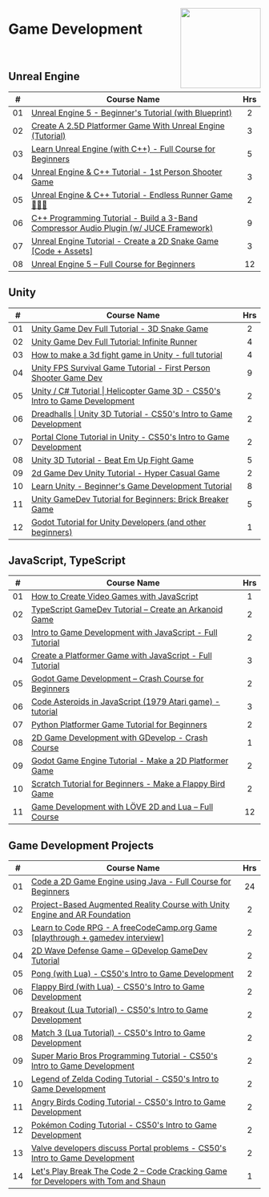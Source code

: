 <a href="https://freecodecamp.com/"><img align="right" width="160" src="/logos/freecodecamp.png"></img></a>

# Game Development

<br>

## Unreal Engine

<table>
    <thead>
        <tr>
<th width="25px">#</th>
<th width="1200px">Course Name</th>
<th width="25px">Hrs</th>
        </tr>
    </thead>
    <tbody>
            <tr>
<td align="center">01</td>
<td align="left"><a href="https://youtube.com/watch?v=xl5fqr-CpTY">Unreal Engine 5 - Beginner's Tutorial (with Blueprint)</a></td>
<td align="center">2</td>
            </tr>
            <tr>
<td align="center">02</td>
<td align="left"><a href="https://youtube.com/watch?v=9Fd9hw329fY">Create A 2.5D Platformer Game With Unreal Engine (Tutorial)</a></td>
<td align="center">3</td>
            </tr>
            <tr>
<td align="center">03</td>
<td align="left"><a href="https://youtube.com/watch?v=LsNW4FPHuZE">Learn Unreal Engine (with C++) - Full Course for Beginners</a></td>
<td align="center">5</td>
            </tr>
            <tr>
<td align="center">04</td>
<td align="left"><a href="https://youtube.com/watch?v=4HoJIgyclZ4">Unreal Engine & C++ Tutorial - 1st Person Shooter Game</a></td>
<td align="center">3</td>
            </tr>
            <tr>
<td align="center">05</td>
<td align="left"><a href="https://youtube.com/watch?v=SOjZTmOMGcY">Unreal Engine & C++ Tutorial - Endless Runner Game 🏃🏽‍♀️</a></td>
<td align="center">2</td>
            </tr>
            <tr>
<td align="center">06</td>
<td align="left"><a href="https://youtube.com/watch?v=Mo0Oco3Vimo">C++ Programming Tutorial - Build a 3-Band Compressor Audio Plugin (w/ JUCE Framework)</a></td>
<td align="center">9</td>
            </tr>
            <tr>
<td align="center">07</td>
<td align="left"><a href="https://youtube.com/watch?v=CU3jeNzbzqU">Unreal Engine Tutorial - Create a 2D Snake Game [Code + Assets]</a></td>
<td align="center">3</td>
            </tr>
            <tr>
<td align="center">08</td>
<td align="left"><a href="https://youtube.com/watch?v=6UlU_FsicK8">Unreal Engine 5 – Full Course for Beginners</a></td>
<td align="center">12</td>
            </tr>
    </tbody>
</table>

## Unity

<table>
    <thead>
        <tr>
<th width="25px">#</th>
<th width="1200px">Course Name</th>
<th width="25px">Hrs</th>
        </tr>
    </thead>
    <tbody>
            <tr>
<td align="center">01</td>
<td align="left"><a href="https://youtube.com/watch?v=8ztq9fQT6Kc">Unity Game Dev Full Tutorial - 3D Snake Game</a></td>
<td align="center">2</td>
            </tr>
            <tr>
<td align="center">02</td>
<td align="left"><a href="https://youtube.com/watch?v=gE9bjYpUrNY">Unity Game Dev Full Tutorial: Infinite Runner</a></td>
<td align="center">4</td>
            </tr>
            <tr>
<td align="center">03</td>
<td align="left"><a href="https://youtube.com/watch?v=1wn5Ur1_vKg">How to make a 3d fight game in Unity - full tutorial</a></td>
<td align="center">4</td>
            </tr>
            <tr>
<td align="center">04</td>
<td align="left"><a href="https://youtube.com/watch?v=Sqb-Ue7wpsI">Unity FPS Survival Game Tutorial - First Person Shooter Game Dev</a></td>
<td align="center">9</td>
            </tr>
            <tr>
<td align="center">05</td>
<td align="left"><a href="https://youtube.com/watch?v=smRX1XItAjU">Unity / C# Tutorial | Helicopter Game 3D - CS50's Intro to Game Development</a></td>
<td align="center">2</td>
            </tr>
            <tr>
<td align="center">06</td>
<td align="left"><a href="https://youtube.com/watch?v=MOqpJp5ZyDE">Dreadhalls | Unity 3D Tutorial - CS50's Intro to Game Development</a></td>
<td align="center">2</td>
            </tr>
            <tr>
<td align="center">07</td>
<td align="left"><a href="https://youtube.com/watch?v=359zcpybgIM">Portal Clone Tutorial in Unity - CS50's Intro to Game Development</a></td>
<td align="center">2</td>
            </tr>
            <tr>
<td align="center">08</td>
<td align="left"><a href="https://youtube.com/watch?v=gcF66q-UPCs">Unity 3D Tutorial - Beat Em Up Fight Game</a></td>
<td align="center">5</td>
            </tr>
            <tr>
<td align="center">09</td>
<td align="left"><a href="https://youtube.com/watch?v=kRGQJqHHwXA">2d Game Dev Unity Tutorial - Hyper Casual Game</a></td>
<td align="center">2</td>
            </tr>
            <tr>
<td align="center">10</td>
<td align="left"><a href="https://youtube.com/watch?v=gB1F9G0JXOo">Learn Unity - Beginner's Game Development Tutorial</a></td>
<td align="center">8</td>
            </tr>
            <tr>
<td align="center">11</td>
<td align="left"><a href="https://youtube.com/watch?v=NWG8vO02oj4">Unity GameDev Tutorial for Beginners: Brick Breaker Game</a></td>
<td align="center">5</td>
            </tr>
            <tr>
<td align="center">12</td>
<td align="left"><a href="https://youtube.com/watch?v=1EFKe24X8vI">Godot Tutorial for Unity Developers (and other beginners)</a></td>
<td align="center">1</td>
            </tr>
    </tbody>
</table>

## JavaScript, TypeScript

<table>
    <thead>
        <tr>
<th width="25px">#</th>
<th width="1200px">Course Name</th>
<th width="25px">Hrs</th>
        </tr>
    </thead>
    <tbody>
            <tr>
<td align="center">01</td>
<td align="left"><a href="https://youtube.com/watch?v=mKCwgMlZZKg">How to Create Video Games with JavaScript</a></td>
<td align="center">1</td>
            </tr>
            <tr>
<td align="center">02</td>
<td align="left"><a href="https://youtube.com/watch?v=7bejSTim38A">TypeScript GameDev Tutorial – Create an Arkanoid Game</a></td>
<td align="center">2</td>
            </tr>
            <tr>
<td align="center">03</td>
<td align="left"><a href="https://youtube.com/watch?v=3EMxBkqC4z0">Intro to Game Development with JavaScript - Full Tutorial</a></td>
<td align="center">2</td>
            </tr>
            <tr>
<td align="center">04</td>
<td align="left"><a href="https://youtube.com/watch?v=w-OKdSHRlfA">Create a Platformer Game with JavaScript - Full Tutorial</a></td>
<td align="center">3</td>
            </tr>
            <tr>
<td align="center">05</td>
<td align="left"><a href="https://youtube.com/watch?v=S8lMTwSRoRg">Godot Game Development – Crash Course for Beginners</a></td>
<td align="center">2</td>
            </tr>
            <tr>
<td align="center">06</td>
<td align="left"><a href="https://youtube.com/watch?v=H9CSWMxJx84">Code Asteroids in JavaScript (1979 Atari game) - tutorial</a></td>
<td align="center">3</td>
            </tr>
            <tr>
<td align="center">07</td>
<td align="left"><a href="https://youtube.com/watch?v=6gLeplbqtqg">Python Platformer Game Tutorial for Beginners</a></td>
<td align="center">2</td>
            </tr>
            <tr>
<td align="center">08</td>
<td align="left"><a href="https://youtube.com/watch?v=iHF5fwsqu4I">2D Game Development with GDevelop - Crash Course</a></td>
<td align="center">1</td>
            </tr>
            <tr>
<td align="center">09</td>
<td align="left"><a href="https://youtube.com/watch?v=fQXKjmCDkIA">Godot Game Engine Tutorial - Make a 2D Platformer Game</a></td>
<td align="center">2</td>
            </tr>
            <tr>
<td align="center">10</td>
<td align="left"><a href="https://youtube.com/watch?v=x14G4DCk4nY">Scratch Tutorial for Beginners - Make a Flappy Bird Game</a></td>
<td align="center">2</td>
            </tr>
            <tr>
<td align="center">11</td>
<td align="left"><a href="https://youtube.com/watch?v=I549C6SmUnk">Game Development with LÖVE 2D and Lua – Full Course</a></td>
<td align="center">12</td>
            </tr>
    </tbody>
</table>

## Game Development Projects

<table>
    <thead>
        <tr>
<th width="25px">#</th>
<th width="1200px">Course Name</th>
<th width="25px">Hrs</th>
        </tr>
    </thead>
    <tbody>
            <tr>
<td align="center">01</td>
<td align="left"><a href="https://youtube.com/watch?v=025QFeZfeyM">Code a 2D Game Engine using Java - Full Course for Beginners</a></td>
<td align="center">24</td>
            </tr>
            <tr>
<td align="center">02</td>
<td align="left"><a href="https://youtube.com/watch?v=FJAO6jDYljs">Project-Based Augmented Reality Course with Unity Engine and AR Foundation</a></td>
<td align="center">2</td>
            </tr>
            <tr>
<td align="center">03</td>
<td align="left"><a href="https://youtube.com/watch?v=b_IDdQzPRR4">Learn to Code RPG - A freeCodeCamp.org Game [playthrough + gamedev interview]</a></td>
<td align="center">2</td>
            </tr>
            <tr>
<td align="center">04</td>
<td align="left"><a href="https://youtube.com/watch?v=Uh5LhXAIyCw">2D Wave Defense Game – GDevelop GameDev Tutorial</a></td>
<td align="center">2</td>
            </tr>
            <tr>
<td align="center">05</td>
<td align="left"><a href="https://youtube.com/watch?v=jZqYXSmgDuM">Pong (with Lua) - CS50's Intro to Game Development</a></td>
<td align="center">2</td>
            </tr>
            <tr>
<td align="center">06</td>
<td align="left"><a href="https://youtube.com/watch?v=rBHusPevM5k">Flappy Bird (with Lua) - CS50's Intro to Game Development</a></td>
<td align="center">2</td>
            </tr>
            <tr>
<td align="center">07</td>
<td align="left"><a href="https://youtube.com/watch?v=pGpn2YMXtdg">Breakout (Lua Tutorial) - CS50's Intro to Game Development</a></td>
<td align="center">2</td>
            </tr>
            <tr>
<td align="center">08</td>
<td align="left"><a href="https://youtube.com/watch?v=64TbMmCgRv0">Match 3 (Lua Tutorial) - CS50's Intro to Game Development</a></td>
<td align="center">2</td>
            </tr>
            <tr>
<td align="center">09</td>
<td align="left"><a href="https://youtube.com/watch?v=_cPwFo--1LA">Super Mario Bros Programming Tutorial - CS50's Intro to Game Development</a></td>
<td align="center">2</td>
            </tr>
            <tr>
<td align="center">10</td>
<td align="left"><a href="https://youtube.com/watch?v=SPAffu3ivIM">Legend of Zelda Coding Tutorial - CS50's Intro to Game Development</a></td>
<td align="center">2</td>
            </tr>
            <tr>
<td align="center">11</td>
<td align="left"><a href="https://youtube.com/watch?v=9iYjOkRDzBs">Angry Birds Coding Tutorial - CS50's Intro to Game Development</a></td>
<td align="center">2</td>
            </tr>
            <tr>
<td align="center">12</td>
<td align="left"><a href="https://youtube.com/watch?v=gx_qorHxBpI">Pokémon Coding Tutorial - CS50's Intro to Game Development</a></td>
<td align="center">2</td>
            </tr>
            <tr>
<td align="center">13</td>
<td align="left"><a href="https://youtube.com/watch?v=riijspB9DIQ">Valve developers discuss Portal problems - CS50's Intro to Game Development</a></td>
<td align="center">2</td>
            </tr>
            <tr>
<td align="center">14</td>
<td align="left"><a href="https://youtube.com/watch?v=sWMAsRqcoWc">Let's Play Break The Code 2 – Code Cracking Game for Developers with Tom and Shaun</a></td>
<td align="center">1</td>
            </tr>
    </tbody>
</table>
